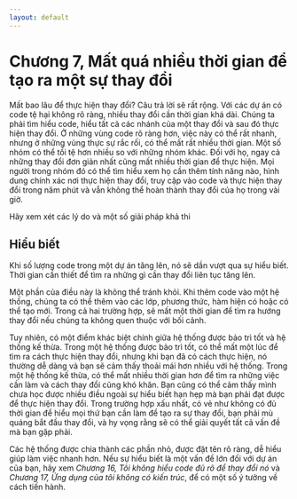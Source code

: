 ```yaml
---
layout: default
---
```


# Chương 7, Mất quá nhiều thời gian để tạo ra một sự thay đổi

Mất bao lâu để thực hiện thay đổi? Câu trả lời sẽ rất rộng. Với các dự án có code tệ hại không rõ ràng, nhiều thay đổi cần thời gian khá dài. Chúng ta phải tìm hiểu code, hiểu tất cả các nhánh của một thay đổi và sau đó thực hiện thay đổi. Ở những vùng code rõ ràng hơn, việc này có thể rất nhanh, nhưng ở những vùng thực sự rắc rối, có thể mất rất nhiều thời gian. Một số nhóm có thể tồi tệ hơn nhiều so với những nhóm khác. Đối với họ, ngay cả những thay đổi đơn giản nhất cũng mất nhiều thời gian để thực hiện. Mọi người trong nhóm đó có thể tìm hiểu xem họ cần thêm tính năng nào, hình dung chính xác nơi thực hiện thay đổi, truy cập vào code và thực hiện thay đổi trong năm phút và vẫn không thể hoàn thành thay đổi của họ trong vài giờ.

Hãy xem xét các lý do và một số giải pháp khả thi

## Hiểu biết

Khi số lượng code trong một dự án tăng lên, nó sẽ dần vượt qua sự hiểu biết. Thời gian cần thiết để tìm ra những gì cần thay đổi liên tục tăng lên.

Một phần của điều này là không thể tránh khỏi. Khi thêm code vào một hệ thống, chúng ta có thể thêm vào các lớp, phương thức, hàm hiện có hoặc có thể tạo mới. Trong cả hai trường hợp, sẽ mất một thời gian để tìm ra hướng thay đổi nếu chúng ta không quen thuộc với bối cảnh.

Tuy nhiên, có một điểm khác biệt chính giữa hệ thống được bảo trì tốt và hệ thống kế thừa. Trong một hệ thống được bảo trì tốt, có thể mất một lúc để tìm ra cách thực hiện thay đổi, nhưng khi bạn đã có cách thực hiện, nó thường dễ dàng và bạn sẽ cảm thấy thoải mái hơn nhiều với hệ thống. Trong một hệ thống kế thừa, có thể mất nhiều thời gian hơn để tìm ra những việc cần làm và cách thay đổi cũng khó khăn. Bạn cũng có thể cảm thấy mình chưa học được nhiều điều ngoài sự hiểu biết hạn hẹp mà bạn phải đạt được để thực hiện thay đổi. Trong trường hợp xấu nhất, có vẻ như không có đủ thời gian để hiểu mọi thứ bạn cần làm để tạo ra sự thay đổi, bạn phải mù quáng bắt đầu thay đổi, và hy vọng rằng sẽ có thể giải quyết tất cả vấn đề mà bạn gặp phải.

Các hệ thống được chia thành các phần nhỏ, được đặt tên rõ ràng, dễ hiểu giúp làm việc nhanh hơn. Nếu sự hiểu biết là một vấn đề lớn đối với dự án của bạn, hãy xem _Chương 16, Tôi không hiểu code đủ rõ để thay đổi nó_ và _Chương 17, Ứng dụng của tôi không có kiến trúc_, để có một số ý tưởng về cách tiến hành.
